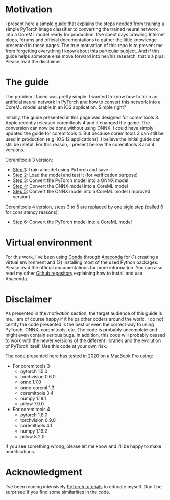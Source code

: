 # Motivation

I present here a simple guide that explains the steps needed from training a simple PyTorch image classifier to converting the trained neural network into a CoreML model ready for production. I've spent days crawling Internet blogs, forums and official documentations to gather the little knowledge presented in these pages. The true motivation of this repo is to prevent me from forgetting everything I know about this particular subject. And if this guide helps someone else move forward into her/his research, that's a plus. Please read the disclaimer.


# The guide

The problem I faced was pretty simple. I wanted to know how to train an artificial neural network in PyTorch and how to convert this network into a CoreML model usable in an iOS application. Simple right?

Initially, the guide presented in this page was designed for coremltools 3. Apple recently released coremltools 4 and it changed the game. The conversion can now be done without using ONNX. I could have simply updated the guide for coremltools 4. But because coremltools 3 can still be used in production (e.g. iOS 12 applications), I believe the initial guide can still be useful. For this reason, I present bellow the coremltools 3 and 4 versions.

Coremltools 3 version:

- [Step 1](step1.md): Train a model using PyTorch and save it
- [Step 2](step2.md): Load the model and test it (for verification purpose)
- [Step 3](step3.md): Convert the PyTorch model into a ONNX model
- [Step 4](step4.md): Convert the ONNX model into a CoreML model
- [Step 5](step5.md): Convert the ONNX model into a CoreML model (improved version)

Coremltools 4 version, steps 3 to 5 are replaced by one sigle step (called 6 for consistency reasons):

- [Step 6](step6.md): Convert the PyTorch model into a CoreML model


# Virtual environment

For this work, I've been using [Conda](https://docs.conda.io) through [Anaconda](https://www.anaconda.com/) for (1) creating a virtual environment and (2) installing most of the used Python packages. Please read the official documentations for more information. You can also read my other [Github repository](https://github.com/vincentfpgarcia/cookbook/blob/master/python/anaconda.md) explaining how to install and use Anaconda.


# Disclaimer

As presented in the _motivation_ section, the target audience of this guide is me. I am of course happy if it helps other coders around the world. I do not certify the code presented is the best or even the correct way to using PyTorch, ONNX, coremltools, etc. The code is probably uncomplete and might even contain serious bugs. In addition, this code will probably ceased to work with the newer versions of the different libraries and the evolution of PyTorch itself. Use this code at your own risk.

The code presented here has tested in 2020 on a MacBook Pro using:

- For coremltools 3
	- pytorch 1.5.0
	- torchvision 0.6.0
	- onnx 1.7.0
	- onnx-coreml 1.3
	- coremltools 3.4
	- numpy 1.18.1
	- pillow 7.0.0
- For coremltools 4
	- pytorch 1.8.0
	- torchvision 0.9.0
	- coremltools 4.1
	- numpy 1.19.2
	- pillow 8.2.0

If you see something wrong, please let me know and I'll be happy to make modifications.


# Acknowledgment

I've been reading intensively [PyTorch tutorials](https://pytorch.org/tutorials/) to educate myself. Don't be surprised if you find some similarities in the code.
